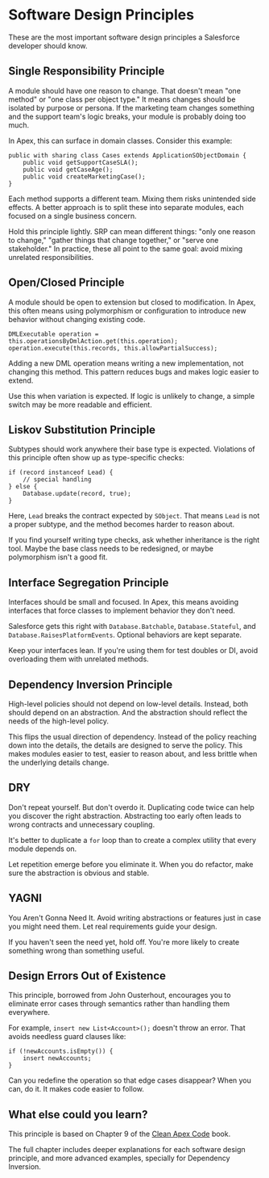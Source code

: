 # Software Design Principles

These are the most important software design principles a Salesforce developer should know.

## Single Responsibility Principle

A module should have one reason to change. That doesn't mean "one method" or "one class per object type." It means changes should be isolated by purpose or persona. If the marketing team changes something and the support team's logic breaks, your module is probably doing too much.

In Apex, this can surface in domain classes. Consider this example:

```apex
public with sharing class Cases extends ApplicationSObjectDomain {
    public void getSupportCaseSLA();
    public void getCaseAge();
    public void createMarketingCase();
}
```

Each method supports a different team. Mixing them risks unintended side effects. A better approach is to split these into separate modules, each focused on a single business concern.

Hold this principle lightly. SRP can mean different things: "only one reason to change," "gather things that change together," or "serve one stakeholder." In practice, these all point to the same goal: avoid mixing unrelated responsibilities.

## Open/Closed Principle

A module should be open to extension but closed to modification. In Apex, this often means using polymorphism or configuration to introduce new behavior without changing existing code.

```apex
DMLExecutable operation = this.operationsByDmlAction.get(this.operation);
operation.execute(this.records, this.allowPartialSuccess);
```

Adding a new DML operation means writing a new implementation, not changing this method. This pattern reduces bugs and makes logic easier to extend.

Use this when variation is expected. If logic is unlikely to change, a simple switch may be more readable and efficient.

## Liskov Substitution Principle

Subtypes should work anywhere their base type is expected. Violations of this principle often show up as type-specific checks:

```apex
if (record instanceof Lead) {
    // special handling
} else {
    Database.update(record, true);
}
```

Here, `Lead` breaks the contract expected by `SObject`. That means `Lead` is not a proper subtype, and the method becomes harder to reason about.

If you find yourself writing type checks, ask whether inheritance is the right tool. Maybe the base class needs to be redesigned, or maybe polymorphism isn't a good fit.

## Interface Segregation Principle

Interfaces should be small and focused. In Apex, this means avoiding interfaces that force classes to implement behavior they don't need.

Salesforce gets this right with `Database.Batchable`, `Database.Stateful`, and `Database.RaisesPlatformEvents`. Optional behaviors are kept separate.

Keep your interfaces lean. If you're using them for test doubles or DI, avoid overloading them with unrelated methods.

## Dependency Inversion Principle

High-level policies should not depend on low-level details. Instead, both should depend on an abstraction. And the abstraction should reflect the needs of the high-level policy.

This flips the usual direction of dependency. Instead of the policy reaching down into the details, the details are designed to serve the policy. This makes modules easier to test, easier to reason about, and less brittle when the underlying details change.

## DRY

Don't repeat yourself. But don't overdo it. Duplicating code twice can help you discover the right abstraction. Abstracting too early often leads to wrong contracts and unnecessary coupling.

It's better to duplicate a `for` loop than to create a complex utility that every module depends on.

Let repetition emerge before you eliminate it. When you do refactor, make sure the abstraction is obvious and stable.

## YAGNI

You Aren't Gonna Need It. Avoid writing abstractions or features just in case you might need them. Let real requirements guide your design.

If you haven't seen the need yet, hold off. You're more likely to create something wrong than something useful.

## Design Errors Out of Existence

This principle, borrowed from John Ousterhout, encourages you to eliminate error cases through semantics rather than handling them everywhere.

For example, `insert new List<Account>();` doesn't throw an error. That avoids needless guard clauses like:

```apex
if (!newAccounts.isEmpty()) {
    insert newAccounts;
}
```

Can you redefine the operation so that edge cases disappear? When you can, do it. It makes code easier to follow.

## What else could you learn?

This principle is based on Chapter 9 of the [Clean Apex Code](https://a.co/d/gSCaIhO) book. 

The full chapter includes deeper explanations for each software design principle, and more advanced examples, specially for Dependency Inversion. 
